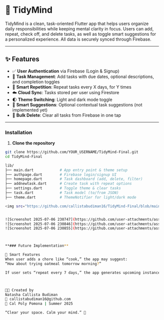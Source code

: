 # 🧠 TidyMind

TidyMind is a clean, task-oriented Flutter app that helps users organize daily responsibilities while keeping mental clarity in focus. Users can add, repeat, check off, and delete tasks, as well as toggle smart suggestions for a personalized experience. All data is securely synced through Firebase.

---

## ✨ Features

- ✅ **User Authentication** via Firebase (Login & Signup)
- 📅 **Task Management**: Add tasks with due dates, optional descriptions, and completion toggles
- 🔁 **Smart Repetition**: Repeat tasks every X days, for Y times
- ☁️ **Cloud Sync**: Tasks stored per user using Firestore
- 🌓 **Theme Switching**: Light and dark mode toggle
- 🧠 **Smart Suggestions**: Optional contextual task suggestions (not implemented yet)
- 🧹 **Bulk Delete**: Clear all tasks from Firebase in one tap

---

### Installation

1. **Clone the repository**

```bash
git clone https://github.com/YOUR_USERNAME/TidyMind-Final.git
cd TidyMind-Final

lib/
├── main.dart            # App entry point & theme setup
├── authpage.dart        # Firebase login/signup UI
├── homepage.dart        # Task dashboard (add, delete, filter)
├── addnewtask.dart      # Create task with repeat options
├── settings.dart        # Toggle theme & clear tasks
├── task.dart            # Task model (to/from JSON)
├── theme.dart           # ThemeNotifier for light/dark mode

<img src="https://github.com/callistabudiman16/TidyMind-Final/blob/main/ss/Screenshot%202025-07-06%20230731.png?raw=true" alt="Home">


![Screenshot 2025-07-06 230747](https://github.com/user-attachments/assets/174cf26f-63c8-42fb-92e3-10c5a82d03e4)
![Screenshot 2025-07-06 230846](https://github.com/user-attachments/assets/a2581a3e-3325-4223-b160-e9d97680f780)
![Screenshot 2025-07-06 230855](https://github.com/user-attachments/assets/cbe09697-9696-4821-90b0-afb84c1fc77c)



**### Future Implementation**

🧠 Smart Features
When user adds a chore like “cook,” the app may suggest:
“How about trying oatmeal tomorrow morning?”

If user sets “repeat every 7 days,” the app generates upcoming instances.



👩‍💻 Created by
Natasha Callista Budiman
📧 callistabudiman16@github.com
📍 Cal Poly Pomona | Summer 2025

“Clear your space. Calm your mind.” 🌱


